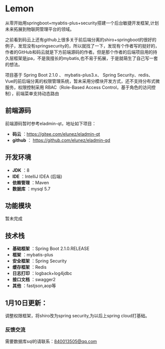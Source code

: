 # Lemon
从零开始用springboot+myabtis-plus+security搭建一个后台敏捷开发框架,计划未来拓展到物联网管理平台的领域。
 
  之前看到码云上还有github上很多关于前后端分离的shiro+springboot的很好的例子，发现没有springsecurity的，所以就找了一下，发现有个作者写的挺好的，作者的GitHub和码云就是下方前端源码的作者。但是那个作者的后端项目用的持久层框架是jpa，不是我擅长的mybatis,也不易于拓展，于是就萌生了自己写一套的想法。
 
  项目基于 Spring Boot 2.1.0 、 mybatis-plus3.x、 Spring Security、redis、Vue的前后端分离的权限管理系统，暂未采用分模块开发方式，还不支持分布式微服务，权限控制采用 RBAC（Role-Based Access Control，基于角色的访问控制），前端菜单支持动态路由
 
 ## 前端源码
 前端源码暂时参考eladmin-qt，地址如下项目：
 - **码云** ：https://gitee.com/elunez/eladmin-qt
 - **github** ： https://github.com/elunez/eladmin-qd
 
 ## 开发环境
 - **JDK** ：8
 - **IDE** ：IntelliJ IDEA (后端)
 - **依赖管理** ：Maven
 - **数据库** ：mysql 5.7
 
 ## 功能模块
 暂未完成
 
 ## 技术栈
 - **基础框架** ：Spring Boot 2.1.0.RELEASE
 - **框架** ：mybatis-plus
 - **安全框架** ：Spring Security
 - **缓存框架** ：Redis
 - **日志打印** ：logback+log4jdbc
 - **接口文档** ：swagger2
 - **其他** ：fastjson,aop等
 

 ## 1月10日更新：
 调整权限框架，将shiro改为spring security,为以后上spring cloud打基础。

### 反馈交流
需要数据库sql的请联系：840013505@qq.com

